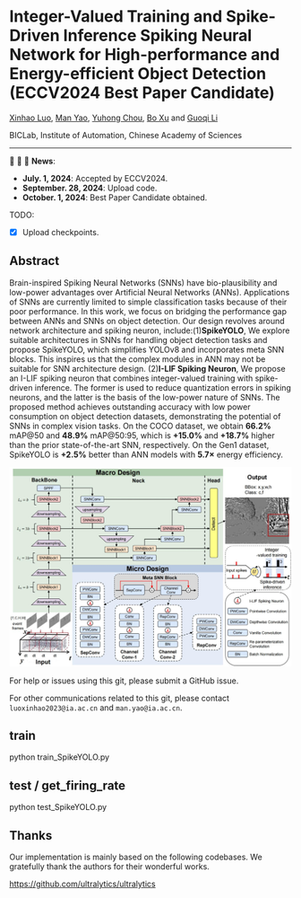 # Integer-Valued Training and Spike-Driven Inference Spiking Neural Network for High-performance and Energy-efficient Object Detection (ECCV2024 Best Paper Candidate)

[Xinhao Luo](), [Man Yao](https://scholar.google.com/citations?user=eE4vvp0AAAAJ), [Yuhong Chou](https://scholar.google.com.hk/citations?hl=zh-CN&user=8CpWM4cAAAAJ), [Bo Xu]() and [Guoqi Li](https://scholar.google.com/citations?user=qCfE--MAAAAJ&)

BICLab, Institute of Automation, Chinese Academy of Sciences

---

:rocket:  :rocket:  :rocket: **News**:

- **July. 1, 2024**: Accepted by ECCV2024.
- **September. 28, 2024**: Upload code.
- **October. 1, 2024**: Best Paper Candidate obtained.
  
TODO:

- [x] Upload checkpoints.

## Abstract

Brain-inspired Spiking Neural Networks (SNNs) have bio-plausibility and low-power advantages over Artificial Neural Networks (ANNs). Applications of SNNs are currently limited to simple classification tasks because of their poor performance. In this work, we focus on bridging the performance gap between ANNs and SNNs on object detection. Our design revolves around network architecture and spiking neuron, include:(1)**SpikeYOLO**, We explore suitable architectures in SNNs for handling object detection tasks and propose SpikeYOLO, which simplifies YOLOv8 and incorporates meta SNN blocks. This inspires us that the complex modules in ANN may not be suitable for SNN architecture design. (2)**I-LIF Spiking Neuron**, We propose an I-LIF spiking neuron that combines integer-valued training with spike-driven inference. The former is used to reduce quantization errors in spiking neurons, and the latter is the basis of the low-power nature of SNNs. The proposed method achieves outstanding accuracy with low power consumption on object detection datasets, demonstrating the potential of SNNs in complex vision tasks. On the COCO dataset, we obtain **66.2%** mAP@50 and **48.9%** mAP@50:95, which is **+15.0%** and **+18.7%** higher than the prior state-of-the-art SNN, respectively. On the Gen1 dataset, SpikeYOLO is **+2.5%** better than ANN models with **5.7×** energy efficiency.

![image](picture/figure1.jpg)



For help or issues using this git, please submit a GitHub issue.

For other communications related to this git, please contact `luoxinhao2023@ia.ac.cn` and `man.yao@ia.ac.cn`.

## train
python train_SpikeYOLO.py

## test / get_firing_rate
python test_SpikeYOLO.py

## Thanks

Our implementation is mainly based on the following codebases. We gratefully thank the authors for their wonderful works.

https://github.com/ultralytics/ultralytics
